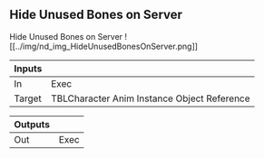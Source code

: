 ## Hide Unused Bones on Server
Hide Unused Bones on Server
![[../img/nd_img_HideUnusedBonesOnServer.png]]

|Inputs||
|--|--|
| In | Exec |
| Target | TBLCharacter Anim Instance Object Reference |

|Outputs||
|--|--|
| Out | Exec |
